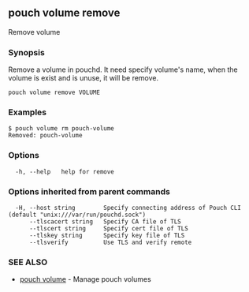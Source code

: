 ## pouch volume remove

Remove volume

### Synopsis

Remove a volume in pouchd. It need specify volume's name, when the volume is exist and is unuse, it will be remove.

```
pouch volume remove VOLUME
```

### Examples

```
$ pouch volume rm pouch-volume
Removed: pouch-volume
```

### Options

```
  -h, --help   help for remove
```

### Options inherited from parent commands

```
  -H, --host string        Specify connecting address of Pouch CLI (default "unix:///var/run/pouchd.sock")
      --tlscacert string   Specify CA file of TLS
      --tlscert string     Specify cert file of TLS
      --tlskey string      Specify key file of TLS
      --tlsverify          Use TLS and verify remote
```

### SEE ALSO

* [pouch volume](pouch_volume.md)	 - Manage pouch volumes

